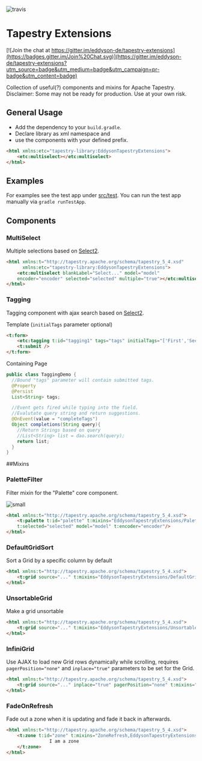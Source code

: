 ![travis](https://travis-ci.org/eddyson-de/tapestry-extensions.svg?branch=master)

# Tapestry Extensions

[![Join the chat at https://gitter.im/eddyson-de/tapestry-extensions](https://badges.gitter.im/Join%20Chat.svg)](https://gitter.im/eddyson-de/tapestry-extensions?utm_source=badge&utm_medium=badge&utm_campaign=pr-badge&utm_content=badge)

Collection of useful(?) components and mixins for Apache Tapestry.
Disclaimer: Some may not be ready for production. Use at your own risk.


## General Usage
* Add the dependency to your `build.gradle`.
* Declare library as xml namespace and
* use the components with your defined prefix.

```html
<html xmlns:etc="tapestry-library:EddysonTapestryExtensions">
    <etc:multiselect></etc:multiselect>
</html>
```

## Examples
For examples see the test app under [src/test](https://github.com/eddyson-de/tapestry-extensions/tree/master/src/test).
You can run the test app manually via `gradle runTestApp`.

## Components

### MultiSelect

Multiple selections based on [Select2](https://select2.github.io/).

```html
<html xmlns:t="http://tapestry.apache.org/schema/tapestry_5_4.xsd"
      xmlns:etc="tapestry-library:EddysonTapestryExtensions">
    <etc:multiselect blankLabel="Select..." model="model" 
    encoder="encoder" selected="selected" multiple="true"></etc:multiselect>
</html>
```

### Tagging

Tagging component with ajax search based on [Select2](https://select2.github.io/).

Template (`initialTags` parameter optional)
```html
<t:form>
	<etc:tagging t:id="tagging1" tags="tags" initialTags="['First','Second']" ></etc:tagging>
	<t:submit />
</t:form>
```

Containing Page
```java
public class TaggingDemo {
  //Bound "tags" parameter will contain submitted tags.
  @Property
  @Persist
  List<String> tags;

  //Event gets fired while typing into the field.
  //Evalutate query string and return suggestions.
  @OnEvent(value = "completeTags")
  Object completions(String query){
    //Return Strings based on query
    //List<String> list = dao.search(query);
    return list;
  }
}
```

##Mixins

### PaletteFilter

Filter mixin for the "Palette" core component.

![small](https://cloud.githubusercontent.com/assets/5182212/9811523/1bd3f4f0-5878-11e5-80f5-7d02e22c6d63.gif)

```html
<html xmlns:t="http://tapestry.apache.org/schema/tapestry_5_4.xsd">
    <t:palette t:id="palette" t:mixins="EddysonTapestryExtensions/PaletteFilter" 
    t:selected="selected" model="model" t:encoder="encoder"/>
</html>
```

### DefaultGridSort

Sort a Grid by a specific column by default

```html
<html xmlns:t="http://tapestry.apache.org/schema/tapestry_5_4.xsd">
    <t:grid source="..." t:mixins="EddysonTapestryExtensions/DefaultGridSort" DefaultGridSort.sortColumn="firstName" DefaultGridSort.sortOrder="ascending"/>
</html>
```

### UnsortableGrid

Make a grid unsortable

```html
<html xmlns:t="http://tapestry.apache.org/schema/tapestry_5_4.xsd">
    <t:grid source="..." t:mixins="EddysonTapestryExtensions/UnsortableGrid" />
</html>
```

### InfiniGrid

Use AJAX to load new Grid rows dynamically while scrolling, requires `pagerPosition="none"` and `inplace="true"` parameters to be set for the Grid.


```html
<html xmlns:t="http://tapestry.apache.org/schema/tapestry_5_4.xsd">
    <t:grid source="..." inplace="true" pagerPosition="none" t:mixins="EddysonTapestryExtensions/InfiniGrid" />
</html>
```

### FadeOnRefresh

Fade out a zone when it is updating and fade it back in afterwards.


```html
<html xmlns:t="http://tapestry.apache.org/schema/tapestry_5_4.xsd">
    <t:zone t:id="zone" t:mixins="ZoneRefresh,EddysonTapestryExtensions/FadeOnRefresh" ZoneRefresh.period="2" >
				I am a zone
    </t:zone>
</html>
```
